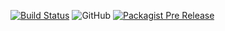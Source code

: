 [![Build Status](https://travis-ci.com/halimyusuf/iReporter.svg?branch=api)](https://travis-ci.com/halimyusuf/iReporter)
![GitHub](https://img.shields.io/github/license/mashape/apistatus.svg)
[![Packagist Pre Release](https://img.shields.io/packagist/vpre/halimyusuf/iReporter.svg?maxAge=2592000)]()

